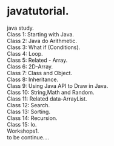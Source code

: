 # javatutorial. 
java study.  
Class 1: Starting with Java.  
Class 2: Java do Arithmetic.  
Class 3: What if (Conditions).   
Class 4: Loop.  
Class 5: Related - Array.   
Class 6: 2D-Array.  
Class 7: Class and Object.    
Class 8: Inheritance.     
Class 9: Using Java API to Draw in Java.         
Class 10: String,Math and Random.       
Class 11: Related data-ArrayList.     
Class 12: Search.      
Class 13: Sorting.     
Class 14: Recursion.      
Class 15: Io.     
Workshops1.       
to be continue....     
 



 
